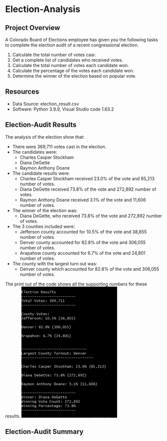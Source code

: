 # Election-Analysis

## Project Overview
A Colorado Board of Elections employee has given you the following tasks to complete the election audit of a recent congressional election. 

1. Calculate the total number of votes casr. 
2. Get a complete list of candidates who received votes. 
3. Calculate the total number of votes each candidate won. 
4. Calculate the percentage of the votes each candidate won. 
5. Determine the winner of the election based on popular vote. 

## Resources
- Data Source: election_result.csv
- Software: Python 3.9.9, Visual Studio code 1.63.2

## Election-Audit Results
The analysis of the election show that:
- There were 369,711 votes cast in the election. 
- The candidates were:
    - Charles Casper Stockham
    - Diana DeGette
    - Raymon Anthony Doane
- The candidate results were: 
    - Charles Casper Stockham received 23.0% of the vote and 85,213 number of votes.
    - Diana DeGette received 73.8% of the vote and 272,892 number of votes.
    - Raymon Anthony Doane received 3.1% of the vote and 11,606 number of votes.
- The winner of the election was:
    - Diana DeGette, who received 73.8% of the vote and 272,892 number of votes.
- The 3 counties included were:
    - Jefferson county accounted for 10.5% of the vote and 38,855 number of votes. 
    - Denver county accounted for 82.8% of the vote and 306,055 number of votes. 
    - Arapahow county accounted for 6.7% of the vote and 24,801 number of votes. 
- The county with the largest turn out was:
    - Denver county which accounted for 82.8% of the vote and 306,055 number of votes. 

The print out of the code shows all the supporting numbers for these results. 
![Results](Election_Results.png)

## Election-Audit Summary
